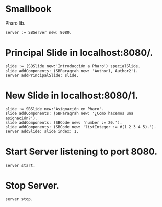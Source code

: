 # Smallbook

Pharo lib.

```smalltalk
server := SBServer new: 8080.
```

# Principal Slide in localhost:8080/.
```smalltalk
slide := (SBSlide new:'Introducción a Pharo') specialSlide.
slide addComponents: (SBParagrah new: 'Author1, Author2').
server addPrincipalSlide: slide.

```

# New Slide in localhost:8080/1.
```smalltalk
slide := SBSlide new:'Asignación en Pharo'.
slide addComponents: (SBParagrah new: '¿Como hacemos una asignación?').
slide addComponents: (SBCode new: 'number := 20.').
slide addComponents: (SBCode new: 'listInteger := #(1 2 3 4 5).').
server addSlide: slide index: 1.
```

# Start Server listening to port 8080.
```smalltalk
server start. 
```
# Stop Server.
```smalltalk
server stop.
```
